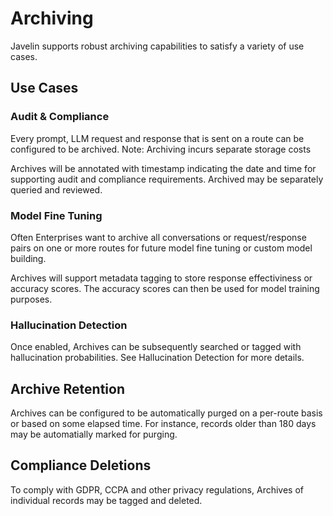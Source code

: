 # Archiving 

Javelin supports robust archiving capabilities to satisfy a variety of use cases. 

## Use Cases

### Audit & Compliance
Every prompt, LLM request and response that is sent on a route can be configured to be archived. 
Note: Archiving incurs separate storage costs

Archives will be annotated with timestamp indicating the date and time for supporting audit and compliance requirements. Archived may be separately queried and reviewed. 

### Model Fine Tuning
Often Enterprises want to archive all conversations or request/response pairs on one or more routes for future model fine tuning or custom model building. 

Archives will support metadata tagging to store response effectiviness or accuracy scores. The accuracy scores can then be used for model training purposes. 


### Hallucination Detection
Once enabled, Archives can be subsequently searched or tagged with hallucination probabilities. See Hallucination Detection for more details. 

## Archive Retention
Archives can be configured to be automatically purged on a per-route basis or based on some elapsed time. For instance, records older than 180 days may be automatially marked for purging. 

## Compliance Deletions
To comply with GDPR, CCPA and other privacy regulations, Archives of individual records may be tagged and deleted. 